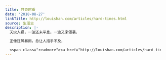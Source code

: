 ```yaml
---
title: 共克时艰
date: '2018-08-27'
linkTitle: http://louishan.com/articles/hard-times.html
source: 生活志
description: |-
  天灾人祸，一波还未平息，一波又来侵袭，

  正像狂风暴雨，总让人措手不及，

  <span class="readmore"><a href="http://louishan.com/articles/hard-times.html" title="共克时艰">阅读全文——共220字</a></span>
---
```

